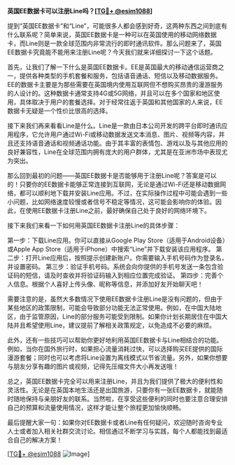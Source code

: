 **英国EE数据卡可以注册Line吗？[[TG💪+ @esim1088](https://t.me/s/esim1088)]**

提到“英国EE数据卡”和“Line”，可能很多人都会感到好奇，这两种东西之间到底有什么联系呢？简单来说，英国EE数据卡是一种可以在英国使用的移动网络数据卡，而Line则是一款全球范围内非常流行的即时通讯软件。那么问题来了，英国EE数据卡究竟能不能用来注册Line呢？今天我们就来详细探讨一下这个话题。

首先，让我们了解一下什么是英国EE数据卡。EE是英国最大的移动通信运营商之一，提供各种类型的手机套餐和服务，包括语音通话、短信以及移动数据服务。EE的数据卡主要是为那些需要在英国境内使用互联网但不想购买昂贵的漫游服务的人设计的。这种数据卡通常支持4G或5G网络，并且可以在多个国家和地区使用，具体取决于用户的套餐选择。对于经常往返于英国和其他国家的人来说，EE数据卡无疑是一个性价比很高的选择。

接下来我们再来看看Line是什么。Line是一款由日本公司开发的跨平台即时通讯应用程序，它允许用户通过Wi-Fi或移动数据发送文本消息、图片、视频等内容，并且还支持语音通话和视频通话功能。由于其丰富的表情包、游戏以及与其他应用的良好兼容性，Line在全球范围内拥有庞大的用户群体，尤其是在亚洲市场中表现尤为突出。

那么回到最初的问题——英国EE数据卡是否能够用于注册Line呢？答案是可以的！只要你的EE数据卡能够正常连接到互联网，无论是通过Wi-Fi还是移动数据网络，都可以顺利地下载并安装Line应用。不过，在实际操作过程中可能会遇到一些小问题，比如网络速度较慢或者信号不稳定等情况，这可能会影响你的体验。因此，在使用EE数据卡注册Line之前，最好确保自己处于良好的网络环境下。

接下来我们来看一下如何用英国EE数据卡注册Line的具体步骤：

第一步：下载Line应用。你可以直接从Google Play Store（适用于Android设备）或Apple App Store（适用于iPhone）中搜索“Line”并下载安装该应用程序。
第二步：打开Line应用后，按照提示创建新账户。你需要输入手机号码作为登录名，并设置密码。
第三步：验证手机号码。系统会向你提供的手机号发送一条包含验证码的短信，请及时查收并将验证码输入到相应位置完成验证。
第四步：完善个人信息。根据个人喜好上传头像、昵称等信息，并添加好友开始聊天吧！

需要注意的是，虽然大多数情况下使用EE数据卡注册Line是没有问题的，但由于某些地区的政策限制，可能会导致部分功能无法正常使用。例如，在中国大陆地区，由于监管原因，Line的部分服务可能受到限制。如果你计划长期居住在中国大陆并且希望使用Line，建议提前了解相关政策规定，以免造成不必要的麻烦。

此外，还有一些技巧可以帮助你更好地利用英国EE数据卡与Line相结合的功能。例如，当你在国外旅行时，如果担心流量消耗过快，可以选择购买EE提供的国际漫游套餐；同时也可以考虑将Line设置为离线模式以节省流量。另外，如果你想要与朋友分享有趣的图片或视频，记得先压缩文件大小再发送哦！

总之，英国EE数据卡完全可以用来注册Line，并且为我们提供了极大的便利性和灵活性。无论是在英国本地生活还是出国旅游，只要你有一张EE数据卡，就能随时随地保持与亲朋好友的联系。当然啦，在享受这些便利的同时也要注意合理安排自己的预算和流量使用情况，这样才能让整个旅程更加愉快顺畅。

最后提醒大家一句：如果你对EE数据卡或者Line有任何疑问，欢迎随时咨询专业人士或者加入相关社群交流讨论。相信通过不断学习与实践，每个人都能找到最适合自己的解决方案！

[[TG💪+ @esim1088](https://t.me/s/esim1088) ![Image](https://i.postimg.cc/4NQfJmqS/Snipaste-2025-05-13-00-14-12.png)]